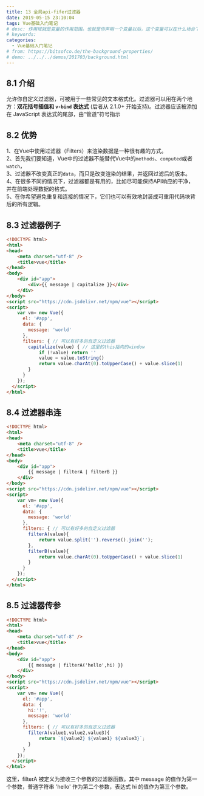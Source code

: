 ```yaml
---
title: 13 全局api-fifer过滤器
date: 2019-05-15 23:10:04
tags: Vue基础入门笔记
# desc: 作用域就是变量的作用范围。也就是你声明一个变量以后，这个变量可以在什么场合下使用。以前的JavaScript只有全局作用域，和函数作用域。
# keywords: 
categories:
  - Vue基础入门笔记
# from: https://bitsofco.de/the-background-properties/
# demo: ../../../demos/201703/background.html
---
```


## 8.1 介绍
允许你自定义过滤器，可被用于一些常见的文本格式化。过滤器可以用在两个地方：**双花括号插值和 `v-bind` 表达式** (后者从 2.1.0+ 开始支持)。过滤器应该被添加在 JavaScript 表达式的尾部，由“管道”符号指示

<a name="68P6e"></a>
## 8.2 优势
1、在Vue中使用过滤器（Filters）来渲染数据是一种很有趣的方式。<br />2、首先我们要知道，Vue中的过滤器不能替代Vue中的`methods`、`computed`或者`watch`，<br />3、过滤器不改变真正的`data`，而只是改变渲染的结果，并返回过滤后的版本。<br />4、在很多不同的情况下，过滤器都是有用的，比如尽可能保持API响应的干净，并在前端处理数据的格式。<br />5、在你希望避免重复和连接的情况下，它们也可以有效地封装成可重用代码块背后的所有逻辑。

<a name="laCN4"></a>
## 8.3 过滤器例子

```html
<!DOCTYPE html>
<html>
<head>
    <meta charset="utf-8" />
    <title>vue</title>
</head>
<body>
    <div id="app">
        <div>{{ message | capitalize }}</div>
    </div>
</body>
<script src="https://cdn.jsdelivr.net/npm/vue"></script> 
<script>
    var vm= new Vue({
      el: '#app',
      data: {
        message: 'world'
      },
      filters: { // 可以有好多的自定义过滤器
        capitalize(value) { // 这里的this指向的window
            if (!value) return ''
            value = value.toString()
            return value.charAt(0).toUpperCase() + value.slice(1)
        }
      }
    });
  </script>
</html>
```

<a name="OLJ0w"></a>
## 8.4 过滤器串连

```html
<!DOCTYPE html>
<html>
<head>
    <meta charset="utf-8" />
    <title>vue</title>
</head>
<body>
    <div id="app">
        {{ message | filterA | filterB }}
    </div>
</body>
<script src="https://cdn.jsdelivr.net/npm/vue"></script> 
<script>
    var vm= new Vue({
      el: '#app',
      data: {
        message: 'world'
      },
      filters: { // 可以有好多的自定义过滤器
        filterA(value){
            return value.split('').reverse().join('');
        },
        filterB(value){
            return value.charAt(0).toUpperCase() + value.slice(1)
        }
      }
    });
  </script>
</html>
```

<a name="0PiA1"></a>
## 8.5 过滤器传参

```html
<!DOCTYPE html>
<html>
<head>
    <meta charset="utf-8" />
    <title>vue</title>
</head>
<body>
    <div id="app">
        {{ message | filterA('hello',hi) }}
    </div>
</body>
<script src="https://cdn.jsdelivr.net/npm/vue"></script> 
<script>
    var vm= new Vue({
      el: '#app',
      data: {
        hi:'!',
        message: 'world'
      },
      filters: { // 可以有好多的自定义过滤器
        filterA(value1,value2,value3){
            return `${value2} ${value1} ${value3}`;
        }
      }
    });
  </script>
</html>
```

这里，filterA 被定义为接收三个参数的过滤器函数。其中 message 的值作为第一个参数，普通字符串 'hello' 作为第二个参数，表达式 hi 的值作为第三个参数。
